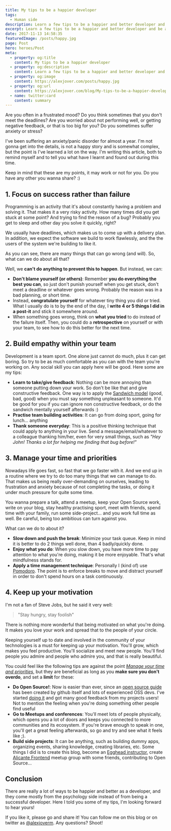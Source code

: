 ```yaml
---
title: My tips to be a happier developer
tags:
  - Human side
description: Learn a few tips to be a happier and better developer and be a better team player
excerpt: Learn a few tips to be a happier and better developer and be a better team player
date: 2017-11-13 14:58:35
featuredImage: /posts/happy.jpg
page: Post
hero: heroes/Post
meta:
  - property: og:title
    content: My tips to be a happier developer
  - property: og:description
    content: Learn a few tips to be a happier and better developer and be a better team player
  - property: og:image
    content: https://alexjover.com/posts/happy.jpg
  - property: og:url
    content: https://alexjover.com/blog/My-tips-to-be-a-happier-developer
  - name: twitter:card
    content: summary
---
```


Are you often in a frustrated mood? Do you think sometimes that you don't meet the deadlines? Are you worried about not performing well, or getting negative feedback, or that is too big for you? Do you sometimes suffer anxiety or stress?

I've been suffering an anxiety/panic disorder for almost a year. I'm not gonna get into the details, is not a happy story and is somewhat complex, but the point is I've learned a lot on the way. I'm writing this article, both to remind myself and to tell you what have I learnt and found out during this time.

Keep in mind that these are my points, it may work or not for you. Do you have any other you wanna share? :)

## 1. Focus on success rather than failure

Programming is an activity that it's about constantly having a problem and solving it. That makes it a very risky activity. How many times did you get stuck at some point? And trying to find the reason of a bug? Probably you get to sleep and other day you solve it quickly, right?

We usually have deadlines, which makes us to come up with a delivery plan. In addition, we expect the software we build to work flawlessly, and the the users of the system we're building to like it.

As you can see, there are many things that can go wrong (and will). So, what can we do about all that?

Well, we **can't do anything to prevent this to happen**. But instead, we can:

- **Don't blame yourself (or others)**: Remember **you do everything the best you can**, so just don't punish yourself when you get stuck, don't meet a deadline or whatever goes wrong. Probably the reason was in a bad planning, or short time.
- Instead, **congratulate yourself** for whatever tiny thing you did or tried. What I usually do is to by the end of the day, I **write 4 or 5 things I did in a post-it** and stick it somewhere around.
- When something goes wrong, think on **what you tried** to do instead of the failure itself. Then, you could do a **retrospective** on yourself or with your team, to see how to do this better for the next time.

## 2. Build empathy within your team

Development is a team sport. One alone just cannot do much, plus it can get boring. So try to be as much comfortable as you can with the team you're working on. Any social skill you can apply here will be good. Here some are my tips:

- **Learn to take/give feedback**: Nothing can be more annoying than someone putting down your work. So don't be like that and give constructive feedback. One way is to apply the [Sandwich model](http://www.rightattitudes.com/2008/02/20/sandwich-feedback-technique/) (good, bad, good) when you must say something unpleasant to someone. It'd be good for you if you can ignore non constructive feedback, or do the sandwich mentally yourself afterwards :)
- **Practise team building activities**: It can go from doing sport, going for lunch... anything
- **Thank someone everyday**: This is a positive thinking technique that could apply to anything in your live. Send a message/email/whatever to a colleague thanking him/her, even for very small things, such as _"Hey John! Thanks a lot for helping me finding that bug before!"_

## 3. Manage your time and priorities

Nowadays life goes fast, so fast that we go faster with it. And we end up in a routine where we try to do too many things that we can manage to do. That makes us being really over-demanding on ourselves, leading to frustration and anxiety because of not completing the tasks, or doing it under much pressure for quite some time.

You wanna prepare a talk, attend a meetup, keep your Open Source work, write on your blog, stay healthy practising sport, meet with friends, spend time with your family, run some side-project... and you work full time as well. Be careful, being too ambitious can turn against you.

What can we do to about it?

- **Slow down and push the break**: Minimize your task queue. Keep in mind it is better to do 2 things well done, than 4 badly/quickly done.
- **Enjoy what you do**: When you slow down, you have more time to pay attention to what you're doing, making it be more enjoyable. That's what mindfulness stands for.
- **Apply a time management technique**: Personally I (kind of) use [Pomodoro](http://lifehacker.com/productivity-101-a-primer-to-the-pomodoro-technique-1598992730). The point is to enforce breaks to move and distract yourself in order to don't spend hours on a task continuously.

## 4. Keep up your motivation

I'm not a fan of Steve Jobs, but he said it very well:

> "Stay hungry, stay foolish"

There is nothing more wonderful that being motivated on what you're doing. It makes you love your work and spread that to the people of your circle.

Keeping yourself up to date and involved in the community of your technologies is a must for keeping up your motivation. You'll grow, which makes you feel productive. You'll socialize and meet new people. You'll find people you admire and people who admire you, and that is really beautiful.

You could feel like the following tips are against the point _[Manage your time and priorities](#3-Manage-your-time-and-priorities)_, but they are beneficial as long as you **make sure you don't overdo**, and set a **limit** for these:

- **Do Open Source!**: Now is easier than ever, since an [open source guide](https://opensource.guide/) has been created by github itself and lots of experienced OSS devs. I've started [doing it](https://github.com/alexjoverm) and got many good feedback from my projects users! Not to mention the feeling when you're doing something other people find useful
- **Go to Meetups and conferences**: You'll meet lots of people physically, which opens you a lot of doors and keeps you connected to more communities and its ecosystem. If you're brave enough to speak in one, you'll get a great feeling afterwards, so go and try and see what it feels like ;).
- **Build side projects**: It can be anything, such as building dummy apps, organizing events, sharing knowledge, creating libraries, etc. Some things I did is to create this blog, become an [Egghead instructor](https://egghead.io/instructors/alex-jover-morales), create [Alicante Frontend](https://www.meetup.com/es-ES/Alicante-Frontend/) meetup group with some friends, contributing to Open Source...

## Conclusion

There are really a lot of ways to be happier and better as a developer, and they come mostly from the psychology side instead of from being a successful developer. Here I told you some of my tips, I'm looking forward to hear yours!

If you like it, please go and share it! You can follow me on this blog or on twitter as [@alexjoverm](https://twitter.com/alexjoverm). Any questions? Shoot!
